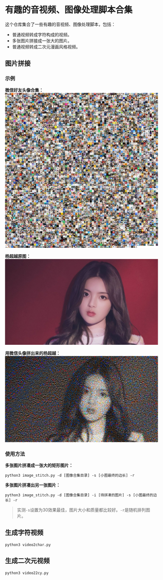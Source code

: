 # 有趣的音视频、图像处理脚本合集
这个仓库集合了一些有趣的音视频、图像处理脚本，包括：
* 普通视频转成字符构成的视频。
* 多张图片拼接成一张大的图片。
* 普通视频转成二次元漫画风格视频。

## 图片拼接
### 示例
**微信好友头像合集：**
![](images/avatar_30.jpg)

**杨超越原图：**
![](images/ycy.jpeg)

**用微信头像拼出来的杨超越：**
![](images/ycy_30.jpg)

### 使用方法
**多张图片拼凑成一张大的矩形图片：**
```shell
python3 image_stitch.py -d [图像合集目录] -s [小图最终的边长] -r
```

**多张图片拼凑出另一张图片：**
```shell
python3 image_stitch.py -d [图像合集目录] -i [待拼凑的图片] -s [小图最终的边长] -r
```

> 实测`-s`设置为30效果最佳，图片大小和质量都比较好。`-r`是随机排列图片。

## 生成字符视频
```shell
python3 video2char.py
```

## 生成二次元视频
```shell
python3 video22cy.py
```
